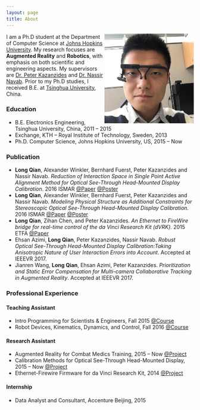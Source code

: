 ```yaml
---
layout: page
title: About
---
```


<p class="full-width"><img src="/public/image/profile.jpg" alt="LQ" style="width:15rem;height:15rem;" align="right"/></p>

I am a Ph.D student at the Department of Computer Science at [Johns Hopkins University](https://www.jhu.edu/). My research focuses are **Augmented Reality** and **Robotics**, with emphasis on both scientific and engineering aspects. My supervisors are [Dr. Peter Kazanzides](https://www.cs.jhu.edu/faculty/peter-kazanzides/) and [Dr. Nassir Navab](https://www.cs.jhu.edu/faculty/nassir-navab/). Prior to my Ph.D studies, I received B.E. at [Tsinghua University](http://www.tsinghua.edu.cn/), China.

### Education
* B.E. Electronics Engineering, Tsinghua University, China, 2011 – 2015
* Exchange, KTH – Royal Institute of Technology, Sweden, 2013
* Ph.D. Computer Science, Johns Hopkins University, US, 2015 – Now


### Publication
* **Long Qian**, Alexander Winkler, Bernhard Fuerst, Peter Kazanzides and Nassir Navab. *Reduction of Interaction Space in Single Point Active Alignment Method for Optical See-Through Head-Mounted Display Calibration*. 2016 ISMAR [@Paper](/public/document/paper-reduction-of-interaction-space.pdf) [@Poster](/public/document/poster-reduction-of-interaction-space.pdf)
* **Long Qian**, Alexander Winkler, Bernhard Fuerst, Peter Kazanzides and Nassir Navab. *Modeling Physical Structure as Additional Constraints for Stereoscopic Optical See-Through Head-Mounted Display Calibration*. 2016 ISMAR [@Paper](/public/document/paper-modeling-physical-structure.pdf) [@Poster](/public/document/poster-modeling-physical-structure.pdf)
* **Long Qian**, Zihan Chen, and Peter Kazanzides. *An Ethernet to FireWire bridge for real-time control of the da Vinci Research Kit (dVRK)*. 2015 ETFA [@Paper](/public/document/paper-an-ethernet-to-firewire-bridge.pdf)
* Ehsan Azimi, **Long Qian**, Peter Kazanzides, Nassir Navab. *Robust Optical See-Through Head-Mounted Display Calibration:Taking Anisotropic Nature of User Interaction Errors into Account*. Accepted at IEEEVR 2017.
* Jianren Wang, **Long Qian**, Ehsan Azimi, Peter Kazanzides. *Prioritization and Static Error Compensation for Multi-camera Collaborative Tracking in Augmented Reality*. Accepted at IEEEVR 2017.


### Professional Experience

#### Teaching Assistant
* Intro Programming for Scientists & Engineers, Fall 2015 [@Course](http://www.cs.jhu.edu/~joanne/cs112/)
* Robot Devices, Kinematics, Dynamics, and Control, Fall 2016 [@Course](https://limbs.lcsr.jhu.edu/people/cowan/courses/)

#### Research Assistant
* Augmented Reality for Combat Medics Training, 2015 – Now [@Project](http://smarts.lcsr.jhu.edu/research/augmented-reality-hmd-research/)
* Calibration Methods for Optical See-Through Head-Mounted Display, 2015 – Now [@Project](http://smarts.lcsr.jhu.edu/research/augmented-reality-hmd-research/)
* Ethernet-Firewire Firmware for da Vinci Research Kit, 2014 [@Project](http://smarts.lcsr.jhu.edu/research/#Open_Source_Controller_for_da_Vinci_Research_Kit)

#### Internship
* Data Analyst and Consultant, Accenture Beijing, 2015

